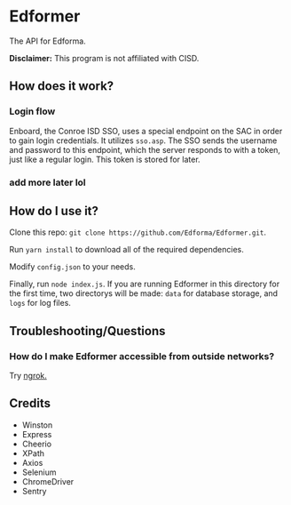 # Edformer

The API for Edforma.

**Disclaimer:** This program is not affiliated with CISD.

## How does it work?

### Login flow
Enboard, the Conroe ISD SSO, uses a special endpoint on the SAC in order to gain login credentials. It utilizes `sso.asp`. The SSO sends the username and password to this endpoint, which the server responds to with a token, just like a regular login. This token is stored for later.

### add more later lol

## How do I use it?

Clone this repo: `git clone https://github.com/Edforma/Edformer.git`.

Run `yarn install` to download all of the required dependencies.

Modify `config.json` to your needs.

Finally, run `node index.js`. If you are running Edformer in this directory for the first time, two directorys will be made: `data` for database storage, and `logs` for log files.


## Troubleshooting/Questions

### How do I make Edformer accessible from outside networks?
Try [ngrok.](https://ngrok.com/)

## Credits

- Winston
- Express
- Cheerio
- XPath
- Axios
- Selenium
- ChromeDriver
- Sentry
